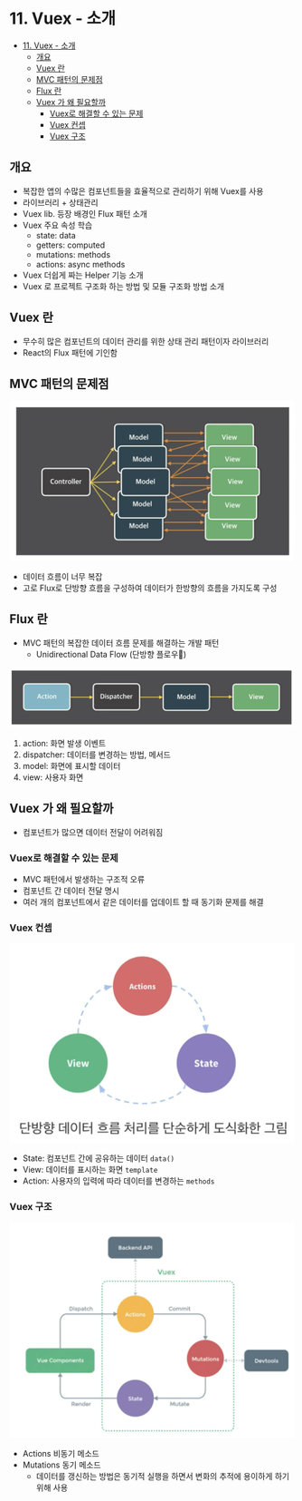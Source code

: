 # 11. Vuex - 소개

- [11. Vuex - 소개](#11-vuex---소개)
  - [개요](#개요)
  - [Vuex 란](#vuex-란)
  - [MVC 패턴의 문제점](#mvc-패턴의-문제점)
  - [Flux 란](#flux-란)
  - [Vuex 가 왜 필요할까](#vuex-가-왜-필요할까)
    - [Vuex로 해결할 수 있는 문제](#vuex로-해결할-수-있는-문제)
    - [Vuex 컨셉](#vuex-컨셉)
    - [Vuex 구조](#vuex-구조)

## 개요

- 복잡한 앱의 수많은 컴포넌트들을 효율적으로 관리하기 위해 Vuex를 사용
- 라이브러리 + 상태관리
- Vuex lib. 등장 배경인 Flux 패턴 소개
- Vuex 주요 속성 학습
  - state: data
  - getters: computed
  - mutations: methods
  - actions: async methods
- Vuex 더쉽게 짜는 Helper 기능 소개
- Vuex 로 프로젝트 구조화 하는 방법 및 모듈 구조화 방법 소개

## Vuex 란

- 무수히 많은 컴포넌트의 데이터 관리를 위한 상태 관리 패턴이자 라이브러리
- React의 Flux 패턴에 기인함

## MVC 패턴의 문제점

![mvc problem](images/11-mvc.png)

- 데이터 흐름이 너무 복잡
- 고로 Flux로 단방향 흐름을 구성하여 데이터가 한방향의 흐름을 가지도록 구성

## Flux 란

- MVC 패턴의 복잡한 데이터 흐름 문제를 해결하는 개발 패턴
  - Unidirectional Data Flow (단방향 플로우)

![vuex state diagram](./images/11-vuex-diagram.png)

1. action: 화면 발생 이벤트
2. dispatcher: 데이터를 변경하는 방법, 메서드
3. model: 화면에 표시할 데이터
4. view: 사용자 화면

## Vuex 가 왜 필요할까

- 컴포넌트가 많으면 데이터 전달이 어려워짐

### Vuex로 해결할 수 있는 문제

- MVC 패턴에서 발생하는 구조적 오류
- 컴포넌트 간 데이터 전달 명시
- 여러 개의 컴포넌트에서 같은 데이터를 업데이트 할 때 동기화 문제를 해결

### Vuex 컨셉

![vuex diagram 2](images/11-vuex-diagram-2.png)

- State: 컴포넌트 간에 공유하는 데이터 `data()`
- View: 데이터를 표시하는 화면 `template`
- Action: 사용자의 입력에 따라 데이터를 변경하는 `methods`

### Vuex 구조

![vuex diagram 3](images/11-vuex-diagram-3.png)

- Actions 비동기 메소드
- Mutations 동기 메소드
  - 데이터를 갱신하는 방법은 동기적 실행을 하면서 변화의 추적에 용이하게 하기위해 사용
